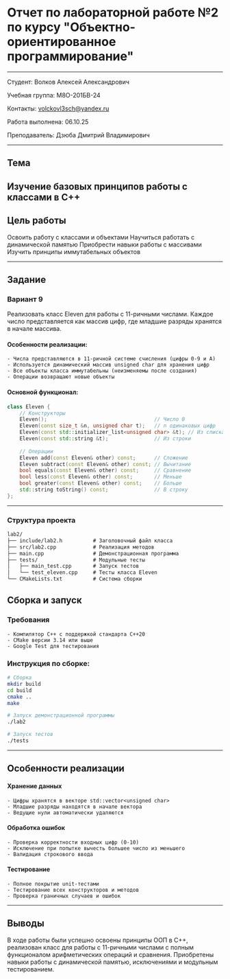 # Отчет по лабораторной работе №2 по курсу "Объектно-ориентированное программирование"

---

Студент: Волков Алексей Александрович

Учебная группа: M8О-201БВ-24

Контакты: volckovl3sch@yandex.ru

Работа выполнена: 06.10.25

Преподаватель: Дзюба Дмитрий Владимирович

---

## Тема
Изучение базовых принципов работы с классами в C++
---

## Цель работы
Освоить работу с классами и объектами
Научиться работать с динамической памятью
Приобрести навыки работы с массивами
Изучить принципы иммутабельных объектов

---

## Задание
### Вариант 9
Реализовать класс Eleven для работы с 11-ричными числами. Каждое число представляется как массив цифр, где младшие разряды хранятся в начале массива.

#### Особенности реализации:
    - Числа представляются в 11-ричной системе счисления (цифры 0-9 и A)
    - Используется динамический массив unsigned char для хранения цифр
    - Все объекты класса иммутабельны (неизменяемы после создания)
    - Операции возвращают новые объекты

#### Основной функционал:
```cpp
class Eleven {
    // Конструкторы
    Eleven();                                   // Число 0
    Eleven(const size_t &n, unsigned char t);   // n одинаковых цифр
    Eleven(const std::initializer_list<unsigned char> &t); // Из списка
    Eleven(const std::string &t);               // Из строки
    
    // Операции
    Eleven add(const Eleven& other) const;      // Сложение
    Eleven subtract(const Eleven& other) const; // Вычитание
    bool equals(const Eleven& other) const;     // Сравнение
    bool less(const Eleven& other) const;       // Меньше
    bool greater(const Eleven& other) const;    // Больше
    std::string toString() const;               // В строку
};
```
---

### Структура проекта
```txt
lab2/
├── include/lab2.h          # Заголовочный файл класса
├── src/lab2.cpp            # Реализация методов
├── main.cpp                # Демонстрационная программа
├── tests/                  # Модульные тесты
│   ├── main_test.cpp       # Запуск тестов
│   └── test_eleven.cpp     # Тесты класса Eleven
└── CMakeLists.txt          # Система сборки
```

## Cборка и запуск

### Требования
    - Компилятор C++ с поддержкой стандарта C++20
    - CMake версии 3.14 или выше
    - Google Test для тестирования

### Инструкция по сборке:
```bash
# Сборка
mkdir build
cd build
cmake ..
make

# Запуск демонстрационной программы
./lab2

# Запуск тестов
./tests
```
---
## Особенности реализации
#### Хранение данных
    - Цифры хранятся в векторе std::vector<unsigned char>
    - Младшие разряды находятся в начале вектора
    - Ведущие нули автоматически удаляются

#### Обработка ошибок
    - Проверка корректности входных цифр (0-10)
    - Исключение при попытке вычесть большее число из меньшего
    - Валидация строкового ввода

#### Тестирование
    - Полное покрытие unit-тестами
    - Тестирование всех конструкторов и методов
    - Проверка граничных случаев и ошибок
---
## Выводы
В ходе работы были успешно освоены принципы ООП в C++, реализован класс для работы с 11-ричными числами с полным функционалом арифметических операций и сравнения. Приобретены навыки работы с динамической памятью, исключениями и модульным тестированием.